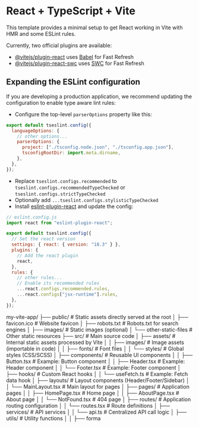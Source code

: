 # React + TypeScript + Vite

This template provides a minimal setup to get React working in Vite with HMR and some ESLint rules.

Currently, two official plugins are available:

- [@vitejs/plugin-react](https://github.com/vitejs/vite-plugin-react/blob/main/packages/plugin-react/README.md) uses [Babel](https://babeljs.io/) for Fast Refresh
- [@vitejs/plugin-react-swc](https://github.com/vitejs/vite-plugin-react-swc) uses [SWC](https://swc.rs/) for Fast Refresh

## Expanding the ESLint configuration

If you are developing a production application, we recommend updating the configuration to enable type aware lint rules:

- Configure the top-level `parserOptions` property like this:

```js
export default tseslint.config({
  languageOptions: {
    // other options...
    parserOptions: {
      project: ["./tsconfig.node.json", "./tsconfig.app.json"],
      tsconfigRootDir: import.meta.dirname,
    },
  },
});
```

- Replace `tseslint.configs.recommended` to `tseslint.configs.recommendedTypeChecked` or `tseslint.configs.strictTypeChecked`
- Optionally add `...tseslint.configs.stylisticTypeChecked`
- Install [eslint-plugin-react](https://github.com/jsx-eslint/eslint-plugin-react) and update the config:

```js
// eslint.config.js
import react from "eslint-plugin-react";

export default tseslint.config({
  // Set the react version
  settings: { react: { version: "18.3" } },
  plugins: {
    // Add the react plugin
    react,
  },
  rules: {
    // other rules...
    // Enable its recommended rules
    ...react.configs.recommended.rules,
    ...react.configs["jsx-runtime"].rules,
  },
});
```

my-vite-app/
├── public/ # Static assets directly served at the root
│ ├── favicon.ico # Website favicon
│ ├── robots.txt # Robots.txt for search engines
│ ├── images/ # Static images (optional)
│ └── other-static-files # Other static resources
├── src/ # Main source code
│ ├── assets/ # Internal static assets processed by Vite
│ │ ├── images/ # Image assets (importable in code)
│ │ ├── fonts/ # Font files
│ │ └── styles/ # Global styles (CSS/SCSS)
│ ├── components/ # Reusable UI components
│ │ ├── Button.tsx # Example: Button component
│ │ ├── Header.tsx # Example: Header component
│ │ └── Footer.tsx # Example: Footer component
│ ├── hooks/ # Custom React hooks
│ │ └── useFetch.ts # Example: Fetch data hook
│ ├── layouts/ # Layout components (Header/Footer/Sidebar)
│ │ └── MainLayout.tsx # Main layout for pages
│ ├── pages/ # Application pages
│ │ ├── HomePage.tsx # Home page
│ │ ├── AboutPage.tsx # About page
│ │ └── NotFound.tsx # 404 page
│ ├── routes/ # Application routing configuration
│ │ └── routes.tsx # Route definitions
│ ├── services/ # API services
│ │ └── api.ts # Centralized API call logic
│ ├── utils/ # Utility functions
│ │ ├── forma
